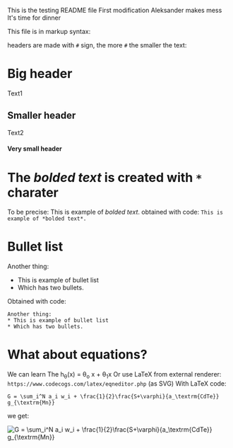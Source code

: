 This is the testing README file
First modification
Aleksander makes mess
It's time for dinner

This file is in markup syntax:

headers are made with `#` sign, the more `#` the smaller the text:

# Big header

Text1

## Smaller header

Text2

#### Very small header

# The *bolded text* is created with `*` charater

To be precise: This is example of *bolded text*. obtained with code: `This is example of *bolded text*.`

# Bullet list
Another thing:
* This is example of bullet list
* Which has two bullets.

Obtained with code:

```
Another thing:
* This is example of bullet list
* Which has two bullets.
```

# What about equations?
We can learn 
The h<sub>&theta;</sub>(x) = &theta;<sub>o</sub> x + &theta;<sub>1</sub>x
Or use LaTeX from external renderer: `https://www.codecogs.com/latex/eqneditor.php` (as SVG)
With LaTeX code:

```G = \sum_i^N a_i w_i + \frac{1}{2}\frac{S+\varphi}{a_\textrm{CdTe}} g_{\textrm{Mn}}```

we get:

<img src="https://latex.codecogs.com/svg.latex?\dpi{150}&space;\bg_white&space;G&space;=&space;\sum_i^N&space;a_i&space;w_i&space;&plus;&space;\frac{1}{2}\frac{S&plus;\varphi}{a_\textrm{CdTe}}&space;g_{\textrm{Mn}}" title="G = \sum_i^N a_i w_i + \frac{1}{2}\frac{S+\varphi}{a_\textrm{CdTe}} g_{\textrm{Mn}}" />